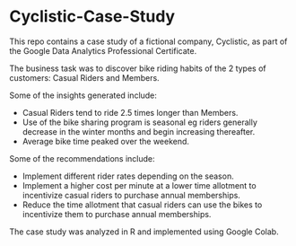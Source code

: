 # Cyclistic-Case-Study
This repo contains a case study of a fictional company, Cyclistic, as part of the Google Data Analytics Professional Certificate.

The business task was to discover bike riding habits of the 2 types of customers: Casual Riders and Members.

Some of the insights generated include:

- Casual Riders tend to ride 2.5 times longer than Members.
- Use of the bike sharing program is seasonal eg riders generally decrease in the winter months and begin increasing thereafter.
- Average bike time peaked over the weekend.

Some of the recommendations include:

- Implement different rider rates depending on the season.
- Implement a higher cost per minute at a lower time allotment to incentivize casual riders to purchase annual memberships.
- Reduce the time allotment that casual riders can use the bikes to incentivize them to purchase annual memberships.

The case study was analyzed in R and implemented using Google Colab.

